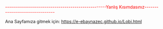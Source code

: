 <font color="red">---------------------------------------------------Yanlış Kısımdasınız-------------------------------- </font>

Ana Sayfamıza gitmek için: https://e-ebaynazec.github.io/Lobi.html
